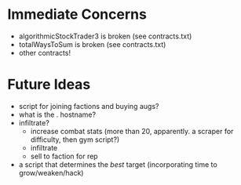 # Immediate Concerns

- algorithmicStockTrader3 is broken (see contracts.txt)
- totalWaysToSum is broken (see contracts.txt)
- other contracts!

# Future Ideas

- script for joining factions and buying augs?
- what is the . hostname?
- infiltrate?
    - increase combat stats (more than 20, apparently. a scraper for difficulty, then gym script?)
    - infiltrate
    - sell to faction for rep
- a script that determines the *best* target (incorporating time to grow/weaken/hack)
